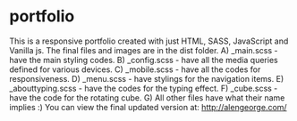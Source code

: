 # portfolio
This is a responsive portfolio created with just HTML, SASS, JavaScript and Vanilla js.
The final files and images are in the dist folder.
A) _main.scss - have the main styling codes.
B) _config.scss - have all the media queries defined for various devices.
C) _mobile.scss - have all the codes for responsiveness.
D) _menu.scss - have stylings for the navigation items.
E) _abouttyping.scss - have the codes for the typing effect.
F) _cube.scss - have the code for the rotating cube.
G) All other files have what their name implies :)
You can view the final updated version at: http://alengeorge.com/
